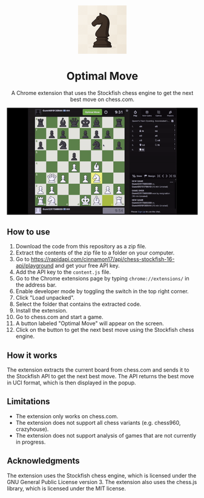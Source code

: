 <p align="center">
  <img src="https://raw.githubusercontent.com/sahilhadke/optimal-move/main/icon.png" width="128" height="128" alt="Icon">
</p>

<h1 align="center">
  Optimal Move
</h1>

<p align="center">
  A Chrome extension that uses the Stockfish chess engine to get the next best move on chess.com.
</p>

<p align="center">
  <img src="https://raw.githubusercontent.com/sahilhadke/optimal-move/main/resources/optimal-move.gif" alt="GIF of the extension in action">
</p>


## How to use

1. Download the code from this repository as a zip file.
2. Extract the contents of the zip file to a folder on your computer.
3. Go to https://rapidapi.com/cinnamon17/api/chess-stockfish-16-api/playground and get your free API key.
4. Add the API key to the `content.js` file.
5. Go to the Chrome extensions page by typing `chrome://extensions/` in the address bar.
6. Enable developer mode by toggling the switch in the top right corner.
7. Click "Load unpacked".
8. Select the folder that contains the extracted code.
9. Install the extension.
10. Go to chess.com and start a game.
11. A button labeled "Optimal Move" will appear on the screen.
12. Click on the button to get the next best move using the Stockfish chess engine.

## How it works

The extension extracts the current board from chess.com and sends it to the Stockfish API to get the next best move. The API returns the best move in UCI format, which is then displayed in the popup.

## Limitations

* The extension only works on chess.com.
* The extension does not support all chess variants (e.g. chess960, crazyhouse).
* The extension does not support analysis of games that are not currently in progress.

## Acknowledgments

The extension uses the Stockfish chess engine, which is licensed under the GNU General Public License version 3. The extension also uses the chess.js library, which is licensed under the MIT license.


